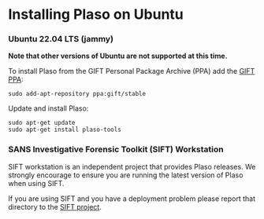 # Installing Plaso on Ubuntu

### Ubuntu 22.04 LTS (jammy)

**Note that other versions of Ubuntu are not supported at this time.**

To install Plaso from the GIFT Personal Package Archive (PPA) add the [GIFT PPA](https://launchpad.net/~gift):

```
sudo add-apt-repository ppa:gift/stable
```

Update and install Plaso:

```
sudo apt-get update
sudo apt-get install plaso-tools
```

### SANS Investigative Forensic Toolkit (SIFT) Workstation

SIFT workstation is an independent project that provides Plaso releases. We
strongly encourage to ensure you are running the latest version of Plaso when
using SIFT.

If you are using SIFT and you have a deployment problem please report that
directory to the [SIFT project](https://github.com/teamdfir/sift).

